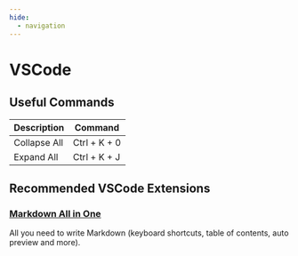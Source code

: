 ```yaml
---
hide:
  - navigation
---
```


# VSCode

## Useful Commands
| Description  | Command      |
| ------------ | ------------ |
| Collapse All | Ctrl + K + 0 |
| Expand All   | Ctrl + K + J |

## Recommended VSCode Extensions

### [Markdown All in One](https://marketplace.visualstudio.com/items?itemName=yzhang.markdown-all-in-one)
All you need to write Markdown (keyboard shortcuts, table of contents, auto preview and more).



